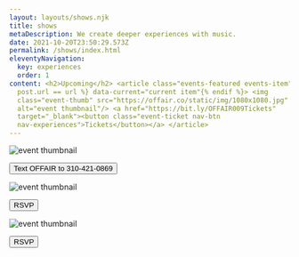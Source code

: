 ```yaml
---
layout: layouts/shows.njk
title: shows
metaDescription: We create deeper experiences with music.
date: 2021-10-20T23:50:29.573Z
permalink: /shows/index.html
eleventyNavigation:
  key: experiences
  order: 1
content: <h2>Upcoming</h2> <article class="events-featured events-item"{% if
  post.url == url %} data-current="current item"{% endif %}> <img
  class="event-thumb" src="https://offair.co/static/img/1080x1080.jpg"
  alt="event thumbnail"/> <a href="https://bit.ly/OFFAIR009Tickets"
  target="_blank"><button class="event-ticket nav-btn
  nav-experiences">Tickets</button></a> </article>
---
```

<!--  START ROW --><section class="events-container"><!--  START ROW -->

<!--  Event 1 --><article class="events-featured events-item">

<img class="event-thumb" src="https://offair.co/static/img/image-from-ios.jpg" alt="event thumbnail"/>

<a href="<https://offair.co/static/img/image-from-ios.jpg>" target="_blank"><button class="event-ticket nav-btn nav-experiences">Text OFFAIR to 310-421-0869</button></a>

</article>

<!--  Event 2 --><article class="events-featured events-item">

<img class="event-thumb" src="https://offair.co/static/img/envelop.jpg" alt="event thumbnail"/>

<a href="https://linktr.ee/offair" target="_blank"><button class="event-ticket nav-btn nav-experiences">RSVP</button></a>

</article>

<!--  Event 3 --><article class="events-featured events-item">

<img class="event-thumb" src="https://offair.co/static/img/offair_paulithepsm_ns_1x1.jpg" alt="event thumbnail"/>

<a href="https://bit.ly/17OFFAIRPAULI" target="_blank"><button class="event-ticket nav-btn nav-experiences">RSVP</button></a>

</article>

<!--  END ROW --></section><!--  END ROW -->

<script charset="utf-8" src="https://widget.bandsintown.com/main.min.js"></script>

<a class="bit-widget-initializer" data-artist-name="id_15497151" data-font="" data-language="en" data-display-details="false" data-text-color="#000000" data-background-color="#ffffff" data-separator-color="#DDDDDD" data-popup-background-color="#ffffff" data-link-color="#A2A2A2" data-link-text-color="#FFFFFF"></a>